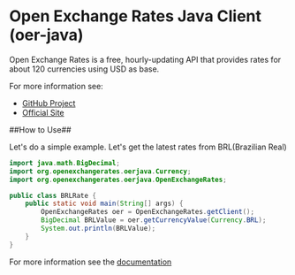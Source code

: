 Open Exchange Rates Java Client (oer-java)
==========================================

Open Exchange Rates is a free, hourly-updating API that provides rates for about 120 currencies using USD as base.

For more information see:

*    [GitHub Project][1]
*    [Official Site][2]

[1]:https://github.com/currencybot/open-exchange-rates
[2]:http://openexchangerates.org/

##How to Use##

Let's do a simple example. Let's get the latest rates from BRL(Brazilian Real)
```java
import java.math.BigDecimal;
import org.openexchangerates.oerjava.Currency;
import org.openexchangerates.oerjava.OpenExchangeRates;

public class BRLRate {
	public static void main(String[] args) {
		OpenExchangeRates oer = OpenExchangeRates.getClient();
		BigDecimal BRLValue = oer.getCurrencyValue(Currency.BRL);
		System.out.println(BRLValue);
	}
}
```

For more information see the [documentation][1]
